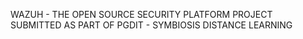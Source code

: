 WAZUH - THE OPEN SOURCE SECURITY PLATFORM
PROJECT SUBMITTED AS PART OF PGDIT - SYMBIOSIS DISTANCE LEARNING
